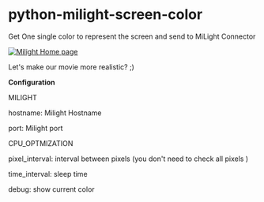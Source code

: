 # python-milight-screen-color

Get One single color to represent the screen and send to MiLight Connector

[![Milight Home page](http://cdn2.bigcommerce.com/n-d57o0b/jesswyt/products/78/images/266/milight_bulb1__74439.1404685995.1280.1280.jpg)](http://www.milight.com/milight-rgbw/)

Let's make our movie more realistic? ;)

**Configuration**

MILIGHT

hostname: Milight Hostname

port: Milight port

CPU_OPTMIZATION

pixel_interval: interval between pixels (you don't need to check all pixels )

time_interval: sleep time 

debug: show current color
